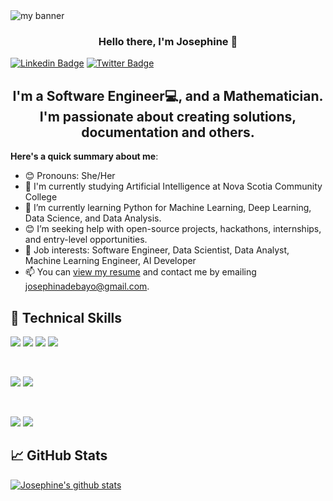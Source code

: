 <img align="center" src="https://user-images.githubusercontent.com/68714280/184132017-1e0305ea-333b-41f5-843a-660b59f59141.png" alt="my banner">

<h3 align="center">
Hello there, I'm Josephine 👋
</h3>

 [![Linkedin Badge](https://img.shields.io/badge/-josephineadebayo-blue?style=for-the-badge&logo=Linkedin&logoColor=white&link=https://www.linkedin.com/in/josephine-adebayo-25562b1b1)](https://www.linkedin.com/in/josephine-adebayo-25562b1b1) [![Twitter Badge](https://img.shields.io/badge/-@josephinadebay2-1ca0f1?style=for-the-badge&logo=twitter&logoColor=white&link=https://twitter.com/Josephinadebay2?t=VOnREFHviuM3cmM9SRzEeg&s=09)](https://twitter.com/Josephinadebay2?t=VOnREFHviuM3cmM9SRzEeg&s=09)

<h2 align="center">
I'm a Software Engineer💻, and a Mathematician. I'm passionate about creating solutions, documentation and others.
</h2>

**Here's a quick summary about me**:

- 😊 Pronouns: She/Her
- 🔭 I'm currently studying Artificial Intelligence at Nova Scotia Community College
- 🌱 I’m currently learning Python for Machine Learning, Deep Learning, Data Science, and Data Analysis.
- 😊 I’m seeking help with open-source projects, hackathons, internships, and entry-level opportunities.
- 💼 Job interests: Software Engineer, Data Scientist, Data Analyst, Machine Learning Engineer, AI Developer
- 📫 You can [view my resume](https://acrobat.adobe.com/link/review?uri=urn:aaid:scds:US:faf3c89a-ba5c-36da-9d83-2b43712c464b) and contact me by emailing josephinadebayo@gmail.com.

## 💼 Technical Skills

![](https://img.shields.io/badge/Code-JavaScript-informational?style=flat&logo=JavaScript&color=F7DF1E)
![](https://img.shields.io/badge/Code-Python-informational?style=flat&logo=Python&color=003B57)
![](https://img.shields.io/badge/Database-SQL-informational?style=flat&logo=SQL&color=003B57)
![](https://img.shields.io/badge/Code-HTML5-informational?style=flat&logo=HTML5&color=E34F26)


</br>

![](https://img.shields.io/badge/Style-Bootstrap-informational?style=flat&logo=Bootstrap&color=7952B3)
![](https://img.shields.io/badge/Style-CSS3-informational?style=flat&logo=CSS3&color=1572B6)

</br>

![](https://img.shields.io/badge/Tools-Git-informational?style=flat&logo=Git&color=F05032)
![](https://img.shields.io/badge/Tools-GitHub-informational?style=flat&logo=GitHub&color=181717)

## 📈 GitHub Stats 

[![Josephine's github stats](https://github-readme-stats.vercel.app/api?username=Adebayojosephine)](https://github.com/Adebayojosephine)
